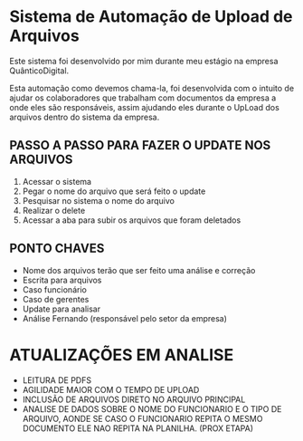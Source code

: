 # Sistema de Automação de Upload de Arquivos

Este sistema foi desenvolvido por mim durante meu estágio na empresa QuânticoDigital.

Esta automação como devemos chama-la, foi desenvolvida com o intuito de ajudar os colaboradores que trabalham com documentos da empresa a onde eles são responsáveis, assim ajudando eles durante o UpLoad dos arquivos dentro do sistema da empresa.

## PASSO A PASSO PARA FAZER O UPDATE NOS ARQUIVOS

1. Acessar o sistema
2. Pegar o nome do arquivo que será feito o update
3. Pesquisar no sistema o nome do arquivo
4. Realizar o delete
5. Acessar a aba para subir os arquivos que foram deletados

## PONTO CHAVES

- Nome dos arquivos terão que ser feito uma análise e correção
- Escrita para arquivos
- Caso funcionário
- Caso de gerentes
- Update para analisar
- Análise Fernando (responsável pelo setor da empresa)

# ATUALIZAÇÕES EM ANALISE 

- LEITURA DE PDFS
- AGILIDADE MAIOR COM O TEMPO DE UPLOAD
- INCLUSÃO DE ARQUIVOS DIRETO NO ARQUIVO PRINCIPAL
- ANALISE DE DADOS SOBRE O NOME DO FUNCIONARIO E O TIPO DE ARQUIVO, AONDE SE CASO O FUNCIONARIO REPITA O MESMO DOCUMENTO ELE NAO REPITA NA PLANILHA. (PROX ETAPA)
